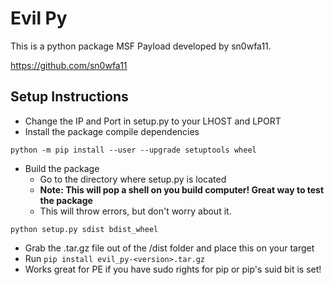 # Evil Py
This is a python package MSF Payload developed by sn0wfa11.

https://github.com/sn0wfa11

## Setup Instructions
- Change the IP and Port in setup.py to your LHOST and LPORT
- Install the package compile dependencies
```
python -m pip install --user --upgrade setuptools wheel
```
- Build the package 
  - Go to the directory where setup.py is located
  - **Note: This will pop a shell on you build computer! Great way to test the package**
  - This will throw errors, but don't worry about it.
```
python setup.py sdist bdist_wheel
```
- Grab the .tar.gz file out of the /dist folder and place this on your target
- Run `pip install evil_py-<version>.tar.gz`
- Works great for PE if you have sudo rights for pip or pip's suid bit is set!
